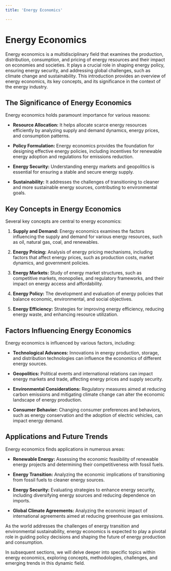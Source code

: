 ```yaml
---
title: 'Energy Economics'

---
```


# Energy Economics

Energy economics is a multidisciplinary field that examines the production, distribution, consumption, and pricing of energy resources and their impact on economies and societies. It plays a crucial role in shaping energy policy, ensuring energy security, and addressing global challenges, such as climate change and sustainability. This introduction provides an overview of energy economics, its key concepts, and its significance in the context of the energy industry.

## The Significance of Energy Economics

Energy economics holds paramount importance for various reasons:

- **Resource Allocation:** It helps allocate scarce energy resources efficiently by analyzing supply and demand dynamics, energy prices, and consumption patterns.

- **Policy Formulation:** Energy economics provides the foundation for designing effective energy policies, including incentives for renewable energy adoption and regulations for emissions reduction.

- **Energy Security:** Understanding energy markets and geopolitics is essential for ensuring a stable and secure energy supply.

- **Sustainability:** It addresses the challenges of transitioning to cleaner and more sustainable energy sources, contributing to environmental goals.

## Key Concepts in Energy Economics

Several key concepts are central to energy economics:

1. **Supply and Demand:** Energy economics examines the factors influencing the supply and demand for various energy resources, such as oil, natural gas, coal, and renewables.

2. **Energy Pricing:** Analysis of energy pricing mechanisms, including factors that affect energy prices, such as production costs, market dynamics, and government policies.

3. **Energy Markets:** Study of energy market structures, such as competitive markets, monopolies, and regulatory frameworks, and their impact on energy access and affordability.

4. **Energy Policy:** The development and evaluation of energy policies that balance economic, environmental, and social objectives.

5. **Energy Efficiency:** Strategies for improving energy efficiency, reducing energy waste, and enhancing resource utilization.

## Factors Influencing Energy Economics

Energy economics is influenced by various factors, including:

- **Technological Advances:** Innovations in energy production, storage, and distribution technologies can influence the economics of different energy sources.

- **Geopolitics:** Political events and international relations can impact energy markets and trade, affecting energy prices and supply security.

- **Environmental Considerations:** Regulatory measures aimed at reducing carbon emissions and mitigating climate change can alter the economic landscape of energy production.

- **Consumer Behavior:** Changing consumer preferences and behaviors, such as energy conservation and the adoption of electric vehicles, can impact energy demand.

## Applications and Future Trends

Energy economics finds applications in numerous areas:

- **Renewable Energy:** Assessing the economic feasibility of renewable energy projects and determining their competitiveness with fossil fuels.

- **Energy Transition:** Analyzing the economic implications of transitioning from fossil fuels to cleaner energy sources.

- **Energy Security:** Evaluating strategies to enhance energy security, including diversifying energy sources and reducing dependence on imports.

- **Global Climate Agreements:** Analyzing the economic impact of international agreements aimed at reducing greenhouse gas emissions.

As the world addresses the challenges of energy transition and environmental sustainability, energy economics is expected to play a pivotal role in guiding policy decisions and shaping the future of energy production and consumption.

In subsequent sections, we will delve deeper into specific topics within energy economics, exploring concepts, methodologies, challenges, and emerging trends in this dynamic field.
